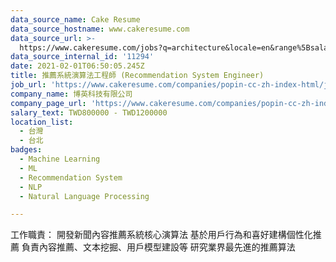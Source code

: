 ```yaml
---
data_source_name: Cake Resume
data_source_hostname: www.cakeresume.com
data_source_url: >-
  https://www.cakeresume.com/jobs?q=architecture&locale=en&range%5Bsalary_range%5D%5Bmin%5D=1000000&page=4
data_source_internal_id: '11294'
date: 2021-02-01T06:50:05.245Z
title: 推薦系統演算法工程師 (Recommendation System Engineer)
job_url: 'https://www.cakeresume.com/companies/popin-cc-zh-index-html/jobs/0a4367'
company_name: 博英科技有限公司
company_page_url: 'https://www.cakeresume.com/companies/popin-cc-zh-index-html'
salary_text: TWD800000 - TWD1200000
location_list:
  - 台灣
  - 台北
badges:
  - Machine Learning
  - ML
  - Recommendation System
  - NLP
  - Natural Language Processing

---
```


工作職責： 開發新聞內容推薦系統核心演算法 基於用戶行為和喜好建構個性化推薦 負責內容推薦、文本挖掘、用戶模型建設等 研究業界最先進的推薦算法